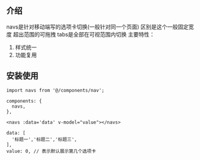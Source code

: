 ## 介绍

navs是针对移动端写的选项卡切换(一般针对同一个页面)
区别是这个一般固定宽度 超出范围的可拖拽  tabs是全部在可视范围内切换
主要特性：
1. 样式统一
2. 功能复用
## 安装使用
```
import navs from '@/components/nav';
``` 
```
components: {
  navs,
},
```
```
<navs :data='data' v-model="value"></navs>
```
```
data: [
  '标题一','标题二','标题三',
],
value: 0, // 表示默认展示第几个选项卡
``` 
